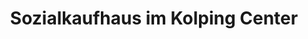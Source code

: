 ---
title: "Sozialkaufhaus im Kolping Center"
url: /bamberg/sozialkaufhaus-im-kolping-center/
shop: Gebrauchtwaren
---